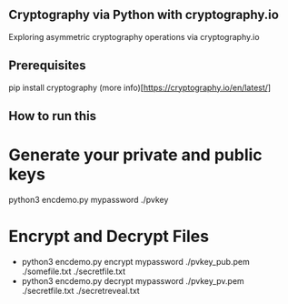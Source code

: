 ## Cryptography via Python with cryptography.io
Exploring asymmetric cryptography operations via cryptography.io

## Prerequisites
pip install cryptography (more info)[https://cryptography.io/en/latest/]

## How to run this
# Generate your private and public keys
python3 encdemo.py mypassword ./pvkey

# Encrypt and Decrypt Files
* python3 encdemo.py encrypt mypassword ./pvkey_pub.pem ./somefile.txt ./secretfile.txt
* python3 encdemo.py decrypt mypassword ./pvkey_pv.pem ./secretfile.txt ./secretreveal.txt
